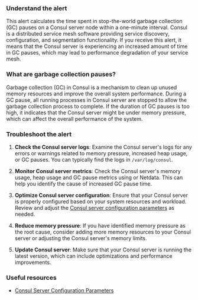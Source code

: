 ### Understand the alert

This alert calculates the time spent in stop-the-world garbage collection (GC) pauses on a Consul server node within a one-minute interval. Consul is a distributed service mesh software providing service discovery, configuration, and segmentation functionality. If you receive this alert, it means that the Consul server is experiencing an increased amount of time in GC pauses, which may lead to performance degradation of your service mesh.

### What are garbage collection pauses?

Garbage collection (GC) in Consul is a mechanism to clean up unused memory resources and improve the overall system performance. During a GC pause, all running processes in Consul server are stopped to allow the garbage collection process to complete. If the duration of GC pauses is too high, it indicates that the Consul server might be under memory pressure, which can affect the overall performance of the system.

### Troubleshoot the alert

1. **Check the Consul server logs**: Examine the Consul server's logs for any errors or warnings related to memory pressure, increased heap usage, or GC pauses. You can typically find the logs in `/var/log/consul`.

2. **Monitor Consul server metrics**: Check the Consul server's memory usage, heap usage and GC pause metrics using or Netdata. This can help you identify the cause of increased GC pause time.

3. **Optimize Consul server configuration**: Ensure that your Consul server is properly configured based on your system resources and workload. Review and adjust the [Consul server configuration parameters](https://www.consul.io/docs/agent/options) as needed.

4. **Reduce memory pressure**: If you have identified memory pressure as the root cause, consider adding more memory resources to your Consul server or adjusting the Consul server's memory limits.

5. **Update Consul server**: Make sure that your Consul server is running the latest version, which can include optimizations and performance improvements.

### Useful resources

- [Consul Server Configuration Parameters](https://www.consul.io/docs/agent/options)

